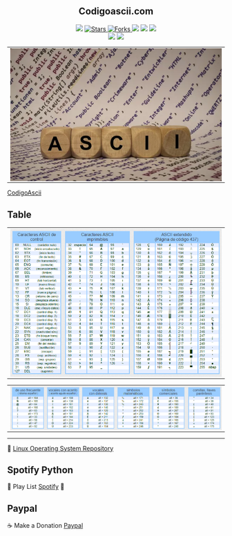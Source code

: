 <h2 align="center"> Codigoascii.com </h2>

<p align="center">
  
   </a>
    <img src="https://img.shields.io/github/languages/top/BrianMarquez3/ASCII=red">
  </a>
  <a href="https://github.com/BrianMarquez3/ASCII/stargazers">
    <img src="https://img.shields.io/github/stars/BrianMarquez3/ASCII.svg?style=flat" alt="Stars">
  </a>
  <a href="https://github.com/BrianMarquez3/ASCII/network">
    <img src="https://img.shields.io/github/forks/BrianMarquez3/ASCII.svg?style=flat" alt="Forks">
  </a>
    <img src="https://img.shields.io/github/v/tag/BrianMarquez3/ASCII?color=gren&label=Version&logo=ascii">
  </a>
  
  </a>
    <img src="https://img.shields.io/github/languages/code-size/BrianMarquez3/ASCII">
  </a>
  
   </a>
   <a href="https://github.com/BrianMarquez3/ASCII/network">
    <img src="https://img.shields.io/badge/Plataform-Linux-blue">
  </a><br>
   <img src="https://img.shields.io/github/last-commit/BrianMarquez3/ASCII?color=darkrose&style=for-the-badge">
  <img src="https://img.shields.io/github/languages/count/BrianMarquez3/ASCII?style=for-the-badge">
</p>

<table align="center">
  <tr>
    <td align="center" style="padding=0;width=50%;">
      <img align="center" style="padding=0;" src="./images/ascii.webp" />
    </td>
  </tr>
</table>
 
 [CodigoAscii](https://elcodigoascii.com.ar/codigos-ascii/letra-a-mayuscula-codigo-ascii-65.html)

<!-- ## Tabla de contenidos

| Numeration   | Check  |Topic          | Information     |    Edit Gitpot    |    Downloads    |  link   |
| ------------ |--------|-------------- |----------------- |------------------ |---------------- |-------- |
|  001   |:heavy_check_mark: | [Installing Nginx](#Installing-Nginx)   |   :hourglass:     | - | - | [ ⬅️ Atras](https://github.com/BrianMarquez3) |  -->

## Table

<table align="center">
  <tr>
    <td align="center" style="padding=0;width=50%;">
      <img align="center" style="padding=0;" src="./images/ascii2.png" />
    </td>
  </tr>
</table>


<table align="center">
  <tr>
    <td align="center" style="padding=0;width=50%;">
      <img align="center" style="padding=0;" src="./images/ascii1.png" />
    </td>
  </tr>
</table>

---

 🔗 [Linux Operating System Repository](https://github.com/BrianMarquez3/Linux-Course)
 

## Spotify Python
🎵 Play List [Spotify](https://open.spotify.com/playlist/11AwbhmXyh2jKlsHmaxcP9?si=eee72999dd8e43bc) 🎤


## Paypal
☕ Make a Donation [Paypal](https://www.paypal.com/donate?hosted_button_id=98U3T62494H9Y)


 <!-- <table align="center">
    <tr>
      <td colspan="3">A</td>
        <td>B</td>
      </tr>
      <tr>
        <td>C</td>
      <td colspan="2"><img align="center" style="padding=0;" src="./images/circle.gif" /></td>
        <td>E</td>
      </tr>
      <tr>
      <td colspan="3">F</td>
        <td>G</td>
    </tr>
</table> -->